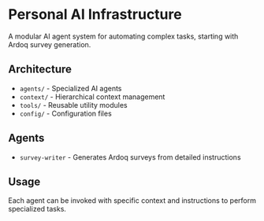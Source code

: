 # Personal AI Infrastructure

A modular AI agent system for automating complex tasks, starting with Ardoq survey generation.

## Architecture

- `agents/` - Specialized AI agents
- `context/` - Hierarchical context management
- `tools/` - Reusable utility modules
- `config/` - Configuration files

## Agents

- `survey-writer` - Generates Ardoq surveys from detailed instructions

## Usage

Each agent can be invoked with specific context and instructions to perform specialized tasks.